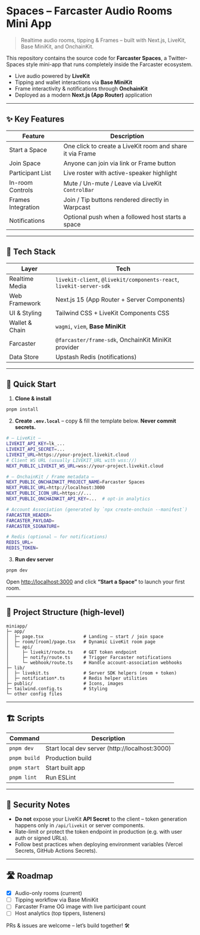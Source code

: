 # Spaces – Farcaster Audio Rooms Mini App

> Realtime audio rooms, tipping & Frames – built with Next.js, LiveKit, Base MiniKit, and OnchainKit.

This repository contains the source code for **Farcaster Spaces**, a Twitter-Spaces style mini-app that runs completely inside the Farcaster ecosystem.

- Live audio powered by **LiveKit**
- Tipping and wallet interactions via **Base MiniKit**
- Frame interactivity & notifications through **OnchainKit**
- Deployed as a modern **Next.js (App Router)** application

---

## ✨ Key Features

| Feature            | Description                                               |
| ------------------ | --------------------------------------------------------- |
| Start a Space      | One click to create a LiveKit room and share it via Frame |
| Join Space         | Anyone can join via link or Frame button                  |
| Participant List   | Live roster with active-speaker highlight                 |
| In-room Controls   | Mute / Un-mute / Leave via LiveKit `ControlBar`           |
| Frames Integration | Join / Tip buttons rendered directly in Warpcast          |
| Notifications      | Optional push when a followed host starts a space         |

---

## 🧱 Tech Stack

| Layer          | Tech                                                                |
| -------------- | ------------------------------------------------------------------- |
| Realtime Media | `livekit-client`, `@livekit/components-react`, `livekit-server-sdk` |
| Web Framework  | Next.js 15 (App Router + Server Components)                         |
| UI & Styling   | Tailwind CSS + LiveKit Components CSS                               |
| Wallet & Chain | `wagmi`, `viem`, **Base MiniKit**                                   |
| Farcaster      | `@farcaster/frame-sdk`, OnchainKit MiniKit provider                 |
| Data Store     | Upstash Redis (notifications)                                       |

---

## 🚀 Quick Start

1. **Clone & install**

```bash
pnpm install
```

2. **Create `.env.local`** – copy & fill the template below. **Never commit secrets.**

```bash
# — LiveKit —
LIVEKIT_API_KEY=lk_...
LIVEKIT_API_SECRET=...
LIVEKIT_URL=https://your-project.livekit.cloud
# Client WS URL (usually LIVEKIT_URL with wss://)
NEXT_PUBLIC_LIVEKIT_WS_URL=wss://your-project.livekit.cloud

# — OnchainKit / Frame metadata —
NEXT_PUBLIC_ONCHAINKIT_PROJECT_NAME=Farcaster Spaces
NEXT_PUBLIC_URL=http://localhost:3000
NEXT_PUBLIC_ICON_URL=https://...
NEXT_PUBLIC_ONCHAINKIT_API_KEY=...  # opt-in analytics

# Account Association (generated by `npx create-onchain --manifest`)
FARCASTER_HEADER=
FARCASTER_PAYLOAD=
FARCASTER_SIGNATURE=

# Redis (optional – for notifications)
REDIS_URL=
REDIS_TOKEN=
```

3. **Run dev server**

```bash
pnpm dev
```

Open <http://localhost:3000> and click **“Start a Space”** to launch your first room.

---

## 📂 Project Structure (high-level)

```
miniapp/
├─ app/
│  ├─ page.tsx               # Landing – start / join space
│  ├─ room/[room]/page.tsx   # Dynamic LiveKit room page
│  └─ api/
│     ├─ livekit/route.ts    # GET token endpoint
│     ├─ notify/route.ts     # Trigger Farcaster notifications
│     └─ webhook/route.ts    # Handle account-association webhooks
├─ lib/
│  ├─ livekit.ts             # Server SDK helpers (room + token)
│  ├─ notification*.ts       # Redis helper utilities
├─ public/                   # Icons, images
├─ tailwind.config.ts        # Styling
└─ other config files
```

---

## 🏗️ Scripts

| Command      | Description                                    |
| ------------ | ---------------------------------------------- |
| `pnpm dev`   | Start local dev server (http://localhost:3000) |
| `pnpm build` | Production build                               |
| `pnpm start` | Start built app                                |
| `pnpm lint`  | Run ESLint                                     |

---

## 🔐 Security Notes

- **Do not** expose your LiveKit **API Secret** to the client – token generation happens only in `/api/livekit` or server components.
- Rate-limit or protect the token endpoint in production (e.g. with user auth or signed URLs).
- Follow best practices when deploying environment variables (Vercel Secrets, GitHub Actions Secrets).

---

## 🛣 Roadmap

- [x] Audio-only rooms (current)
- [ ] Tipping workflow via Base MiniKit
- [ ] Farcaster Frame OG image with live participant count
- [ ] Host analytics (top tippers, listeners)

PRs & issues are welcome – let’s build together! 🛠️
